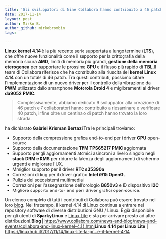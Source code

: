 ```yaml
---
title: 'Gli sviluppatori di Nine Collabora hanno contribuito a 46 patch per Linux 4.14'
date: 2017-11-14
layout: post
author: Mirko B.
author_github: mirkobrombin
tags:

---
```

<strong>Linux kernel 4.14</strong> è la più recente serie supportata a lungo termine (<strong>LTS</strong>), che offre nuove funzionalità come il supporto per la crittografia della memoria sicura <strong>AMD</strong>, limiti di memoria più grandi, <strong>gestione della memoria eterogenea</strong> per supportare le prossime <strong>GPU </strong>e il flusso più rapido di <strong>TBL</strong>.Il team di Collabora riferisce che ha contribuito alla riuscita del <strong>kernel Linux 4.14</strong> con un totale di 46 patch. Tra questi contributi, possiamo citare l'implementazione di un nuovo driver per il controllo della vibrazione da <strong>PWM</strong> utilizzato dallo smartphone <strong>Motorola Droid 4</strong> e miglioramenti al driver <strong>da9052</strong> <strong>PMIC</strong>.<blockquote>Complessivamente, abbiamo dedicato 9 sviluppatori alla creazione di 46 patch e 7 collaboratori hanno contribuito a riesaminare e verificare 40 patch, infine oltre un centinaio di patch hanno trovato la loro strada.</blockquote>ha dichiarato<strong> Gabriel Krisman Bertazi</strong>.Tra le principali troviamo:<ul>    <li>Supporto della compressione grafica end-to-end per i driver <strong>GPU</strong> open-source</li>    <li>Supporto della documentazione <strong>TPM TPS65217 PMIC</strong> aggiornata</li>    <li>Supporto per gli aggiornamenti atomici asincroni a livello singolo negli <strong>stack DRM e KMS</strong> per ridurre la latenza degli aggiornamenti di schermo urgenti e migliorare l'UX.</li>    <li>Mmiglior supporto per il driver <strong>RTC s35390a</strong></li>    <li>Correzioni di bug per il driver grafico <strong>Intel i915 OpenGL</strong></li>    <li>Pulizia dei sottosistemi multimediali</li>    <li>Correzioni per l'assegnazione dell'orologio <strong>B850v3</strong> e ID dispositivo <strong>I2C</strong></li>    <li>Migliore supporto end-to- end per i driver grafici open-source.</li></ul>Un elenco completo di tutti i contributi di Collabora può essere trovato nel loro <a href="https://www.collabora.com/news-and-blog/news-and-events/collabora-and-linux-kernel-4.14.html">blog</a>. Nel frattempo, il kernel 4.14 di Linux continua a entrare nei repository software di diverse distribuzioni GNU / Linux. È già disponibile per gli utenti di <strong>SparkyLinux</strong> e <a href="https://linuxhub.it/2017/11/14/linux-lite-la-pr…e-il-kernel-4-14">Linux Lite</a> e sta per arrivare presto ad altre distribuzioni.<strong>Blog</strong> | <a href="https://www.collabora.com/news-and-blog/news-and-events/collabora-and-linux-kernel-4.14.html">https://www.collabora.com/news-and-blog/news-and-events/collabora-and-linux-kernel-4.14.html</a><strong>Linux 4.14 per Linux Lite</strong> | <a href="https://linuxhub.it/2017/11/14/linux-lite-la-pr…e-il-kernel-4-14">https://linuxhub.it/2017/11/14/linux-lite-la-pr…e-il-kernel-4-14</a>&nbsp;